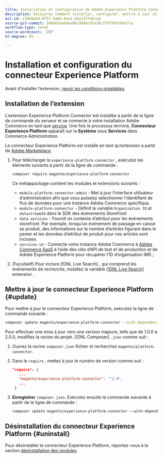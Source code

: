 ```yaml
---
title: Installation et configuration de Adobe Experience Platform Connector depuis Adobe Commerce
description: Découvrez comment installer, configurer, mettre à jour et désinstaller Adobe Experience Platform Connector à partir d’Adobe Commerce.
exl-id: e78e8ab0-8757-4ab6-8ee1-d2e137fe6ced
source-git-commit: 3d0de3eeb4aa96c996bc9fa38cffd7597e89e7ca
workflow-type: tm+mt
source-wordcount: '297'
ht-degree: 0%

---
```


# Installation et configuration du connecteur Experience Platform

Avant d’installer l’extension, [revoir les conditions préalables](overview.md#prereqs).

## Installation de l’extension

L’extension Experience Platform Connector est installée à partir de la ligne de commande du serveur et se connecte à votre installation Adobe Commerce en tant que [service](../landing/saas.md). Une fois le processus terminé, **Connecteur Experience Platform** apparaît sur la **Système** sous **Services** dans Commerce _Administration_.

Le connecteur Experience Platform est installé en tant qu’extension à partir de [Adobe Marketplace](https://marketplace.magento.com/magento-experience-platform-connector.html).

1. Pour télécharger le `experience-platform-connector` , exécutez les éléments suivants à partir de la ligne de commande :

   ```bash
   composer require magento/experience-platform-connector
   ```

   Ce métappackage contient les modules et extensions suivants :

   * `module-platform-connector-admin` - Met à jour l’interface utilisateur d’administration afin que vous puissiez sélectionner l’identifiant de flux de données pour une instance Adobe Commerce spécifique.
   * `module-platform-connector` - Définit la variable `Organization ID` et `datastreamId` dans le SDK des événements Storefront
   * `data-services` - Fournit un contexte d’attribut pour les événements storefront. Par exemple, lorsqu’un événement de passage en caisse se produit, des informations sur le nombre d’articles figurant dans le panier et les données d’attribut de produit pour ces articles sont incluses.
   * `services-id` - Connecte votre instance Adobe Commerce à [Adobe Commerce SaaS](../landing/saas.md) à l’aide des clés d’API de test et de production et de Adobe Experience Platform pour récupérer l’ID d’organisation IMS ;

1. (Facultatif) Pour inclure [!DNL Live Search] , qui comprend les événements de recherche, installez la variable [[!DNL Live Search]](../live-search/install.md) extension .

## Mettre à jour le connecteur Experience Platform {#update}

Pour mettre à jour le connecteur Experience Platform, exécutez la ligne de commande suivante :

```bash
composer update magento/experience-platform-connector --with-dependencies
```

Pour effectuer une mise à jour vers une version majeure, telle que de 1.0.0 à 2.0.0, modifiez la racine du projet. [!DNL Composer] `.json` comme suit :

1. Ouvrez la racine `composer.json` fichier et recherchez `magento/platform-connector`.

1. Dans le `require` , mettez à jour le numéro de version comme suit :

   ```json
   "require": {
      ...
      "magento/experience-platform-connector": "^2.0",
      ...
    }
   ```

1. **Enregistrer** `composer.json`. Exécutez ensuite la commande suivante à partir de la ligne de commande :

   ```bash
   composer update magento/experience-platform-connector –-with-dependencies
   ```

## Désinstallation du connecteur Experience Platform {#uninstall}

Pour désinstaller le connecteur Experience Platform, reportez-vous à la section [désinstallation des modules](https://experienceleague.adobe.com/docs/commerce-operations/installation-guide/tutorials/uninstall-modules.html).
